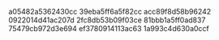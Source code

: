 a05482a5362430cc
39eba5ff6a5f82cc
acc89f8d58b96242
0922014d41ac207d
2fc8db53b09f03ce
81bbb1a5ff0ad837
75479cb972d3e694
ef3780914113ac63
1a993c4d630a0ccf
